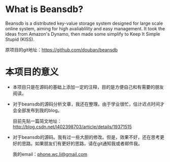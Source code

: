 
# What is Beansdb? 

Beansdb is a distributed key-value storage system designed for large scale 
online system, aiming for high avaliablility and easy management. It took 
the ideas from Amazon's Dynamo, then made some simplify to Keep It Simple 
Stupid (KISS). 

原项目的git地址：https://github.com/douban/beansdb

# 本项目的意义

* 本项目只是在源码的基础上添加一定的注释，目的是方便自己和有需要的朋友阅读。

* 对于beansdb的源码分析文章，我还在整理。由于学业很忙，估计迟点时间才会全部发布到我的blog。

    目前先贴一篇简文地址：http://blog.csdn.net/l402398703/article/details/19371515

* 对于beansdb的源码。我有过一些大胆的修改。但是，效果不好，还在思考更好的思路。如果朋友们有更好的思路，请在git通知我或者邮件我。
    
    我的email：phone.wc.li@gmail.com